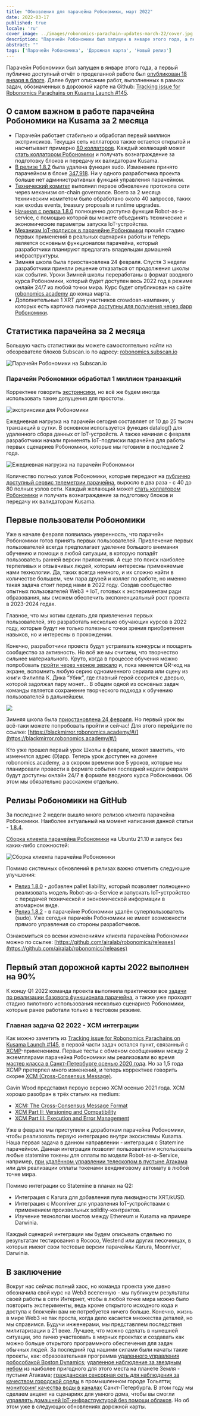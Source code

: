 ```yaml
---
title: "Обновления для парачейна Робономики, март 2022"
date: 2022-03-17
published: true
locale: 'ru'
cover_image: ../images/robonomics-parachain-updates-march-22/cover.jpg
description: "Парачейн Робономики был запущен в январе этого года, а первый публично доступный отчёт о проделанной работе был опубликован 18 января в блоге. Далее будет описание работ, выполненных в рамках задач, обозначенных в дорожной карте на Github"
abstract: ""
tags: ['Парачейн Робономика', 'Дорожная карта', 'Новый релиз']
---
```


Парачейн Робономики был запущен в январе этого года, а первый публично доступный отчёт о проделанной работе был [опубликован 18 января в блоге](https://robonomics.network/blog/parachain-on-kusama-first-week-report/). Далее будет описание работ, выполненных в рамках задач, обозначенных в дорожной карте на Github: [Tracking issue for Robonomics Parachains on Kusama Launch #145](https://github.com/airalab/robonomics/issues/145).

## О самом важном в работе парачейна Робономики на Kusama за 2 месяца

- Парачейн работает стабильно и обработал первый миллион экстринсиков. Текущая сеть коллаторов также остается открытой и насчитывает примерно [80 коллаторов](https://telemetry.parachain.robonomics.network/#list/Robonomics). Каждый желающий может [стать коллатором Робономики](https://wiki.robonomics.network/docs/en/how-to-launch-the-robonomics-collator/) и получать вознаграждение за подготовку блоков и передачу их валидаторам Kusama.
- [В релизе 1.8.2](https://github.com/airalab/robonomics/releases/tag/v1.8.2) была удалена функция sudo. Изменение принято парачейном в блоке [347,918](https://robonomics.subscan.io/block/347918). Ни у одного разработчика проекта больше нет административных функций управления парачейном.
- [Технический комитет](https://polkadot.js.org/apps/#/techcomm) выполнил первое обновление протокола сети через механизм on-chain governance. Всего за 2 месяца техническим комитетом было обработано около 40 запросов, таких как exodus events, treasury proposals и runtime upgrades.
- [Начиная с релиза 1.8.0](https://github.com/airalab/robonomics/releases/tag/v1.8.0) полноценно доступна функция Robot-as-a-service, с помощью которой вы можете объединять технические и экономические параметры запуска IoT-устройства.
- [Механизм IoT-подписок в парачейне Робономики](https://wiki.robonomics.network/docs/en/get-subscription/) прошёл стадию первых применений в реальных сценариях работы и теперь является основным функционалом парачейна, который разработчики планируют предлагать владельцам домашней инфраструктуры.
- Зимняя школа была приостановлена 24 февраля. Cпустя 3 недели разработчики приняли решение отказаться от продолжения школы как события. Уроки Зимней школы переработаны в формат вводного курса Робономики, который будет доступен весь 2022 год в режиме онлайн 24/7 из любой точки мира. Курс будет опубликован на сайте [robonomics.academy](https://robonomics.academy/) до конца марта.
- Дополнительные 1 XRT для участников crowdoan-кампании, у которых есть карточка пионера [доступны для получения через dapp Робономики](https://robonomics.app/#/bonus-for-pioneer).

## Статистика парачейна за 2 месяца

Большую часть статистики вы можете самостоятельно найти на обозревателе блоков Subscan.io по адресу: [robonomics.subscan.io](http://robonomics.subscan.io/)

![Парачейн Робономики на Subscan.io](../images/robonomics-parachain-updates-march-22/robonomics-parachain-subscan.jpg)

### Парачейн Робономики обработал 1 миллион транзакций

Корректнее говорить [экстринсики](https://wiki.polkadot.network/docs/build-protocol-info#extrinsics), но всё же будем иногда использовать такие допущения для простоты.

![экстринсики для Робономики](../images/robonomics-parachain-updates-march-22/montly-extrinsics.png)

Ежедневная нагрузка на парачейн сегодня составляет от 10 до 25 тысяч транзакций в сутки. В основном используется функция datalog() для удаленного сбора данных от IoT-устройств. А также начиная с февраля разработчики начали применять IoT-подписки парачейна для работы первых сценариев Робономики, которые мы готовили в последние 2 года.

![Ежедневная нагрузка на парачейн Робономики](../images/robonomics-parachain-updates-march-22/robonomics-parachain-transactions.jpg)

Количество полных узлов Робономики, которые передают на [публично доступный сервис телеметрии парачейна](https://telemetry.parachain.robonomics.network/#list/Robonomics), выросло в два раза - с 40 до 80 полных узлов сети. Каждый желающий может [стать коллатором Робономики](https://wiki.robonomics.network/docs/en/how-to-launch-the-robonomics-collator/) и получать вознаграждение за подготовку блоков и передачу их валидаторам Kusama.

## Первые пользователи Робономики

Уже в начале февраля появилась уверенность, что парачейн Робономики готов принять первых пользователей. Привлечение первых пользователей всегда предполагает уделение большого внимания обучению и помощи в любой ситуации, в которую попадёт пользователь ранней версии приложения. А еще это поиск наиболее терпеливых и отзывчивых людей, которым интересны применяемые нами технологии. Да, таких всегда немного, и их сложно найти в количестве большем, чем пара друзей и коллег по работе, но именно такая задача стоит перед нами в 2022 году. Создав сообщество опытных пользователей Web3 + IoT, готовых к экспериментам ради образования, мы сможем обеспечить экспоненциальный рост проекта в 2023-2024 годах.

Главное, что мы хотим сделать для привлечения первых пользователей, это разработать несколько обучающих курсов в 2022 году, которые будут не только полезны с точки зрения приобретения навыков, но и интересны в прохождении.

Конечно, разработчики проекта будут устраивать конкурсы и поощрять сообщество за активность. Но всё же мы считаем, что творчество сильнее материального. Круто, когда в процессе обучения можно попробовать [пройти через черное зеркало](https://blackmirror.robonomics.academy/#/) и, пока меняется QR-код на экране, вспомнить любую серию одноименного сериала или сцену из книги Филиппа К. Дика “Убик”, где главный герой ссорится с дверью, которой задолжал пару монет... В общем одной из основных задач команды является сохранение творческого подхода к обучению пользователей в дальнейшем.

![](../images/robonomics-parachain-updates-march-22/blackmirror-lesson.jpg)

Зимняя школа была [приостановлена 24 февраля](https://twitter.com/EnsRationis/status/1496885398404059136). Но первый урок вы всё-таки можете попробовать пройти и сейчас! Для этого перейдите по ссылке: [https://blackmirror.robonomics.academy/#/](https://blackmirror.robonomics.academy/#/)

Кто уже прошел первый урок Школы в феврале, может заметить, что изменился адрес (D)app. Теперь урок доступен на домене robonomics.academy, а в скором времени все 5 уроков, которые мы планировали провести в формате события последней недели февраля будут доступны онлайн 24/7 в формате вводного курса Робономики. Об этом мы обязательно расскажем отдельно.

## Релизы Робономики на GitHub

За последние 2 недели вышло много релизов клиента парачейна Робономики. Наиболее актуальный на момент написания данной статьи - [1.8.4](https://github.com/airalab/robonomics/releases).

[Сборка клиента парачейна Робономики](https://wiki.robonomics.network/docs/en/how-to-build-collator-node/) на Ubuntu 21.10 и запуск без каких-либо сложностей:

![Сборка клиента парачейна Робономики](../images/robonomics-parachain-updates-march-22/building-client-for-robonomics-parachain.jpg)

Помимо системных обновлений в релизах важно отметить следующие улучшения:

- [Релиз 1.8.0](https://github.com/airalab/robonomics/releases/tag/v1.8.0) - добавлен pallet liability, который позволяет полноценно реализовать модель Robot-as-a-Service и запускать IoT-устройство с передачей технической и экономической информации в атомарном виде.
- [Релиз 1.8.2](https://github.com/airalab/robonomics/releases/tag/v1.8.2) - в парачейне Робономики удалён суперпользователь (sudo). Уже сегодня парачейн Робономики не имеет возможности прямого управления со стороны разработчиков.

Ознакомиться со всеми изменениями клиента парачейна Робономики можно по ссылке: [https://github.com/airalab/robonomics/releases](https://github.com/airalab/robonomics/releases)

## Первый этап дорожной карты 2022 выполнен на 90%

К концу Q1 2022 команда проекта выполнила практически все [задачи по реализации базового функционала парачейна](https://github.com/airalab/robonomics/issues/145), а также уже проходят стадию пилотного использования несколько сценариев Робономики, которые ранее работали только в тестовом режиме. 

### Главная задача Q2 2022 - XCM интеграции

Как можно заметить из [Tracking issue for Robonomics Parachains on Kusama Launch #145](https://github.com/airalab/robonomics/issues/145), в первой части задач остался пункт, связанный с [XCMP](https://research.web3.foundation/en/latest/polkadot/XCMP/index.html)-применением. Первые тесты с обменом сообщениями между 2 экземплярами парачейна Робономики мы реализовали во время [мастер класса в Санкт-Петербурге осенью 2020 года](https://youtu.be/zCH7RuIHEMg). Но за 1,5 года XCMP претерпел много изменений, и теперь корректнее говорить скорее [XCM (Cross-Consensus Message)](https://wiki.polkadot.network/docs/learn-crosschain). 

Gavin Wood представил первую версию XCM осенью 2021 года. XCM хорошо разобран в трёх статьях на medium: 

- [XCM: The Cross-Consensus Message Format](https://medium.com/polkadot-network/xcm-the-cross-consensus-message-format-3b77b1373392)
- [XCM Part II: Versioning and Compatibility](https://medium.com/polkadot-network/xcm-part-ii-versioning-and-compatibility-b313fc257b83)
- [XCM Part III: Execution and Error Management](https://medium.com/polkadot-network/xcm-part-iii-execution-and-error-management-ceb8155dd166)

Уже в феврале мы приступили к доработкам парачейна Робономики, чтобы реализовать первую интеграцию внутри экосистемы Kusama. Наша первая задача в данном направлении - интеграция с Statemine парачейном. Данная интеграция позволит пользователям использовать любые statemine токены для оплаты по модели Robot-as-a-Service, например, [при удалённом управлении телескопом в пустыне Атакама](http://telescope.merklebot.com/) или для реализации оплаты токенами вендинговому автомату в любой точке мира.

Помимо интеграции со Statemine в планах на Q2:

- Интеграция с Karura для добавления пула ликвидности XRT/kUSD.
- Интеграция с Moonriver для управления IoT-устройствами с применением произвольных solidity-контрактов.
- Изучение технологии мостов между Ethereum и Kusama на примере Darwinia.

Каждый сценарий интеграции мы будем описывать отдельно по результатам тестирования в Rococo, Westend или других песочницах, в которых имеют свои тестовые версии парачейны Karura, Moonriver, Darwinia.

## В заключение

Вокруг нас сейчас полный хаос, но команда проекта уже давно обозначила свой курс на Web3 вселенную - мы публикуем результаты своей работы в сети Интернет, чтобы в любой точке мира можно было повторить эксперименты, ведь кроме открытого исходного кода и доступа к блокчейн вам не потребуется ничего больше. Конечно, жизнь в мире Web3 не так проста, когда дело касается множества деталей, но мы справимся. Будучи инженерами, мы представляем последствия милитаризации в 21 веке. Лучшее, что можно сделать в нынешней ситуации, это лично участвовать в мирных проектах и создавать как можно больше открытого программного обеспечения для задач обычных людей. За последний год нашими силами были начаты такие проекты, как: образовательная программа [удаленного управления робособакой Boston Dynamics](https://spot-sdk.education/); [удаленное наблюдение за звездным небом](https://www.youtube.com/watch?v=Up8hESnXnaY) из наиболее пригодного для этого места на планете Земля - пустыни Атакама; [гражданская сенсорная сеть для наблюдения за качеством городской среды](https://airalab.org/en/air-monitoring) в промышленном городе Тольятти; [мониторинг качества воды в каналах](https://www.youtube.com/watch?v=4iCkdF2UJmo) Санкт-Петербурга. В этом году мы сделаем акцент на сценариях для умного дома, чтобы вы смогли [управлять домашней IoT-инфраструктурой без помощи облаков](https://wiki.robonomics.network/docs/en/home-assistant-begin/). Но об этом уже в следующих обновлениях дорожной карты.